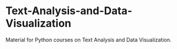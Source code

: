 # Text-Analysis-and-Data-Visualization
Material for Python courses on Text Analysis and Data Visualization.
